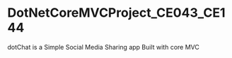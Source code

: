 # DotNetCoreMVCProject_CE043_CE144
dotChat is a Simple Social Media Sharing app Built with core MVC
